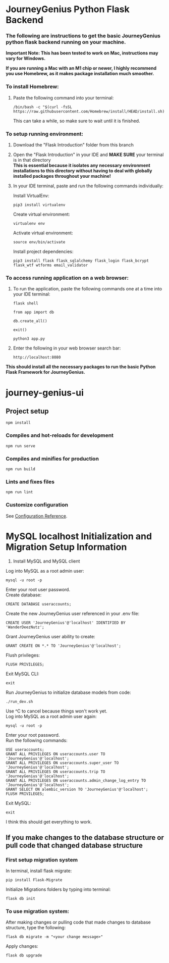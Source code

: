 # JourneyGenius Python Flask Backend

### The following are instructions to get the basic JourneyGenius python flask backend running on your machine. 

**Important Note: This has been tested to work on Mac, instructions may vary for Windows.**  

**If you are running a Mac with an M1 chip or newer, I highly recommend you use Homebrew, as it makes package installation much smoother.**

### To install Homebrew:  
1. Paste the following command into your terminal:  
   ```
   /bin/bash -c "$(curl -fsSL https://raw.githubusercontent.com/Homebrew/install/HEAD/install.sh)"
   ```  
   This can take a while, so make sure to wait until it is finished. 

### To setup running environment:


1. Download the "Flask Introduction" folder from this branch
2. Open the "Flask Introduction" in your IDE and **MAKE SURE** your terminal is in that directory  
  **This is essential because it isolates any necessary environment installations to this directory without having to deal with globally installed packages throughout your machine!**
3. In your IDE terminal, paste and run the following commands individually:  

     
   Install VirtualEnv:  
   ```
   pip3 install virtualenv
   ```
   Create virtual environment:  
   ```
   virtualenv env
   ```
   Activate virtual environment:  
   ```
   source env/bin/activate
   ```
   Install project dependencies:
   ```
   pip3 install flask flask_sqlalchemy flask_login flask_bcrypt flask_wtf wtforms email_validator
   ```

### To access running application on a web browser:
1. To run the application, paste the following commands one at a time into your IDE terminal:  
   ```
   flask shell
   ```
   ```
   from app import db
   ```
   ```
   db.create_all()
   ```
   ```
   exit()
   ```
   ```
   python3 app.py
   ```  
2. Enter the following in your web browser search bar:
   ```
   http://localhost:8080
   ```  
   
**This should install all the necessary packages to run the basic Python Flask Framework for JourneyGenius.**


# journey-genius-ui

## Project setup
```
npm install
```

### Compiles and hot-reloads for development
```
npm run serve
```

### Compiles and minifies for production
```
npm run build
```

### Lints and fixes files
```
npm run lint
```

### Customize configuration
See [Configuration Reference](https://cli.vuejs.org/config/).


# MySQL localhost Initialization and Migration Setup Information

1. Install MySQL and MySQL client

Log into MySQL as a root admin user: 
```
mysql -u root -p
```
Enter your root user password.   
Create database:
```
CREATE DATABASE useraccounts;
```
Create the new JourneyGenius user referenced in your .env file:
```
CREATE USER 'JourneyGenius'@'localhost' IDENTIFIED BY 'WanderDeezNutz';
```
Grant JourneyGenius user ability to create:
```
GRANT CREATE ON *.* TO 'JourneyGenius'@'localhost';
```
Flush privileges:
```
FLUSH PRIVILEGES;
```
Exit MySQL CLI:
```
exit
```
Run JourneyGenius to initialize database models from code:
```
./run_dev.sh
```
Use ^C to cancel because things won't work yet.   
Log into MySQL as a root admin user again: 
```
mysql -u root -p
```
Enter your root password.   
Run the following commands:
```
USE useraccounts;
GRANT ALL PRIVILEGES ON useraccounts.user TO 'JourneyGenius'@'localhost';
GRANT ALL PRIVILEGES ON useraccounts.super_user TO 'JourneyGenius'@'localhost';
GRANT ALL PRIVILEGES ON useraccounts.trip TO 'JourneyGenius'@'localhost';
GRANT ALL PRIVILEGES ON useraccounts.admin_change_log_entry TO 'JourneyGenius'@'localhost';
GRANT SELECT ON alembic_version TO 'JourneyGenius'@'localhost';
FLUSH PRIVILEGES;
```
Exit MySQL:
```
exit
```
I think this should get everything to work.   
## If you make changes to the database structure or pull code that changed database structure
### First setup migration system
In  terminal, install flask migrate:
```
pip install Flask-Migrate
```
Initialize Migrations folders by typing into terminal:
```
flask db init
```
### To use migration system:
After making changes or pulling code that made changes to database structure, type the following:
```
flask db migrate -m "<your change message>"
```
Apply changes:
```
flask db upgrade
```
